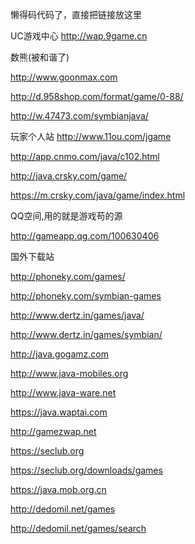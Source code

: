 懒得码代码了，直接把链接放这里

UC游戏中心
http://wap.9game.cn

数熊(被和谐了)

http://www.goonmax.com

http://d.958shop.com/format/game/0-88/

http://w.47473.com/symbianjava/

玩家个人站
http://www.11ou.com/jgame

http://app.cnmo.com/java/c102.html

http://java.crsky.com/game/

https://m.crsky.com/java/game/index.html

QQ空间,用的就是游戏苟的源

http://gameapp.qg.com/100630406

国外下载站

http://phoneky.com/games/

http://phoneky.com/symbian-games

http://www.dertz.in/games/java/

http://www.dertz.in/games/symbian/

http://java.gogamz.com

http://www.java-mobiles.org

http://www.java-ware.net

https://java.waptai.com

http://gamezwap.net

https://seclub.org

https://seclub.org/downloads/games

https://java.mob.org.cn

http://dedomil.net/games

http://dedomil.net/games/search

